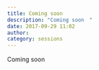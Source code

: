 ```yaml
---
title: Coming soon　
description: "Coming soon　"
date: 2017-09-29 11:02
author:
category: sessions
---
```

Coming soon　